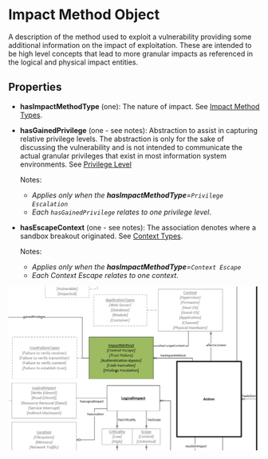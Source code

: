 # Impact Method Object

A description of the method used to exploit a vulnerability providing some additional information on the impact of exploitation. These are intended to be high level concepts that lead to more granular impacts as referenced in the logical and physical impact entities.

## Properties

- **hasImpactMethodType** (one): The nature of impact.  See [Impact Method Types](../values/impact-method-type.md).

- **hasGainedPrivilege** (one - see notes): Abstraction to assist in capturing relative privilege levels. The abstraction is only for the sake of discussing the vulnerability and is not intended to communicate the actual granular privileges that exist in most information system environments. See [Privilege Level](privilege-level-type.md)

   Notes:
   - *Applies only when the **hasImpactMethodType**=`Privilege Escalation`*
   - *Each `hasGainedPrivilege` relates to one privilege level*.

- **hasEscapeContext** (one - see notes): The association denotes where a sandbox breakout originated. See [Context Types](../context.md).

   Notes:
   - *Applies only when the **hasImpactMethodType**=`Context Escape`*
   - *Each Context Escape relates to one context.*
  
![Impact Method Graph](../figures/graphsnippets/ImpactMethodSnippet.png "Impact Method Graph")